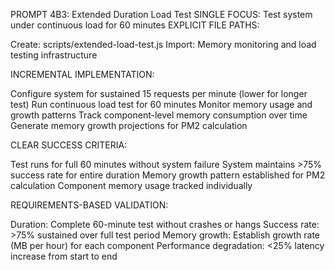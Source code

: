 PROMPT 4B3: Extended Duration Load Test
SINGLE FOCUS: Test system under continuous load for 60 minutes
EXPLICIT FILE PATHS:

Create: scripts/extended-load-test.js
Import: Memory monitoring and load testing infrastructure

INCREMENTAL IMPLEMENTATION:

Configure system for sustained 15 requests per minute (lower for longer test)
Run continuous load test for 60 minutes
Monitor memory usage and growth patterns
Track component-level memory consumption over time
Generate memory growth projections for PM2 calculation

CLEAR SUCCESS CRITERIA:

Test runs for full 60 minutes without system failure
System maintains >75% success rate for entire duration
Memory growth pattern established for PM2 calculation
Component memory usage tracked individually

REQUIREMENTS-BASED VALIDATION:

Duration: Complete 60-minute test without crashes or hangs
Success rate: >75% sustained over full test period
Memory growth: Establish growth rate (MB per hour) for each component
Performance degradation: <25% latency increase from start to end